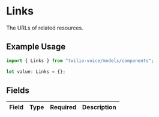 # Links

The URLs of related resources.

## Example Usage

```typescript
import { Links } from "twilio-voice/models/components";

let value: Links = {};
```

## Fields

| Field       | Type        | Required    | Description |
| ----------- | ----------- | ----------- | ----------- |